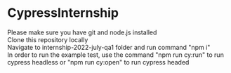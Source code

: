 # CypressInternship

Please make sure you have git and node.js installed<br>
Clone this repository locally<br>
Navigate to internship-2022-july-qa1 folder and run command "npm i"<br>
In order to run the example test, use the command "npm run cy:run" to run cypress headless or "npm run cy:open" to run cypress headed<br>
